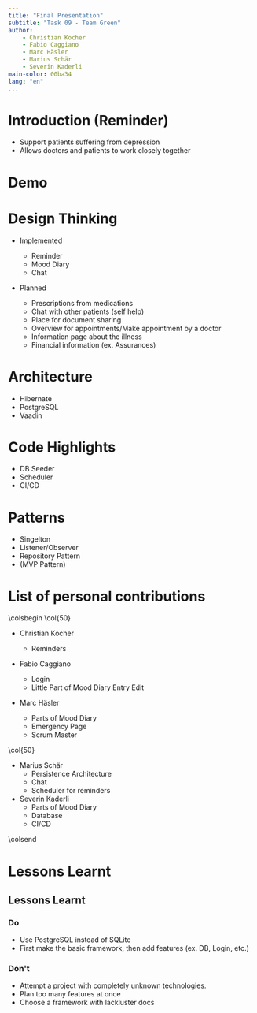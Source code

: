 ```yaml
---
title: "Final Presentation"
subtitle: "Task 09 - Team Green"
author:
    - Christian Kocher
    - Fabio Caggiano
    - Marc Häsler
    - Marius Schär
    - Severin Kaderli
main-color: 00ba34
lang: "en"
...
```


# Introduction (Reminder)

- Support patients suffering from depression
- Allows doctors and patients to work closely together

# Demo

# Design Thinking

- Implemented
  - Reminder
  - Mood Diary
  - Chat

- Planned
  - Prescriptions from medications
  - Chat with other patients (self help)
  - Place for document sharing
  - Overview for appointments/Make appointment by a doctor
  - Information page about the illness
  - Financial information (ex. Assurances)

# Architecture
 - Hibernate
 - PostgreSQL
 - Vaadin

# Code Highlights
  - DB Seeder
  - Scheduler
  - CI/CD

# Patterns
  - Singelton
  - Listener/Observer
  - Repository Pattern
  - (MVP Pattern)

# List of personal contributions
\colsbegin
\col{50}
- Christian Kocher
    - Reminders

- Fabio Caggiano
    - Login
    - Little Part of Mood Diary Entry Edit

- Marc Häsler
    - Parts of Mood Diary
    - Emergency Page
    - Scrum Master

\col{50}

- Marius Schär
    - Persistence Architecture
    - Chat
    - Scheduler for reminders
- Severin Kaderli
    - Parts of Mood Diary
    - Database
    - CI/CD

\colsend

# Lessons Learnt

## Lessons Learnt

### Do
- Use PostgreSQL instead of SQLite
- First make the basic framework, then add features (ex. DB, Login, etc.)

### Don't
- Attempt a project with completely unknown technologies.
- Plan too many features at once
- Choose a framework with lackluster docs
